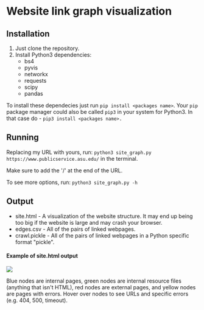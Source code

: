 # Website link graph visualization

## Installation

1. Just clone the repository.
2. Install Python3 dependencies:
   * bs4
   * pyvis
   * networkx
   * requests
   * scipy
   * pandas

To install these dependecies just run `pip install <packages name>`.
Your `pip` package manager could also be called `pip3` in your system for Python3. In that case do - `pip3 install <packages name>.`

## Running
Replacing my URL with yours, run:
```python3 site_graph.py https://www.publicservice.asu.edu/``` in the terminal.

Make sure to add the '/' at the end of the URL.

To see more options, run:
```python3 site_graph.py -h```

## Output

- site.html - A visualization of the website structure. It may end up being too big if the website is large and may crash your browser.
- edges.csv - All of the pairs of linked webpages.
- crawl.pickle - All of the pairs of linked webpages in a Python specific format "pickle".

#### Example of site.html output

![](example.png)

Blue nodes are internal pages, green nodes are internal resource files (anything that isn't HTML), red nodes are external pages, and yellow nodes are pages with errors. Hover over nodes to see URLs and specific errors (e.g. 404, 500, timeout). 

